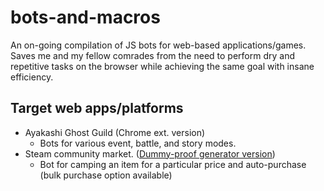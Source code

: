 # bots-and-macros
An on-going compilation of JS bots for web-based applications/games. Saves me and my fellow comrades from the need to perform dry and repetitive tasks on the browser while achieving the same goal with insane efficiency.

## Target web apps/platforms
* Ayakashi Ghost Guild (Chrome ext. version)
  * Bots for various event, battle, and story modes.
* Steam community market. ([Dummy-proof generator version](http://konishi.graphics/test/))
  * Bot for camping an item for a particular price and auto-purchase (bulk purchase option available)
